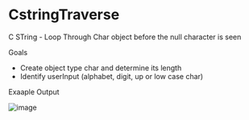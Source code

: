 # CstringTraverse
C STring - Loop Through Char object before the null character is seen



Goals
- Create object type char and determine its length
- Identify userInput (alphabet, digit, up or low case char)


Exaaple Output


![image](https://user-images.githubusercontent.com/97081479/166877734-f0e927a7-705f-4198-878e-114681f69818.png)
